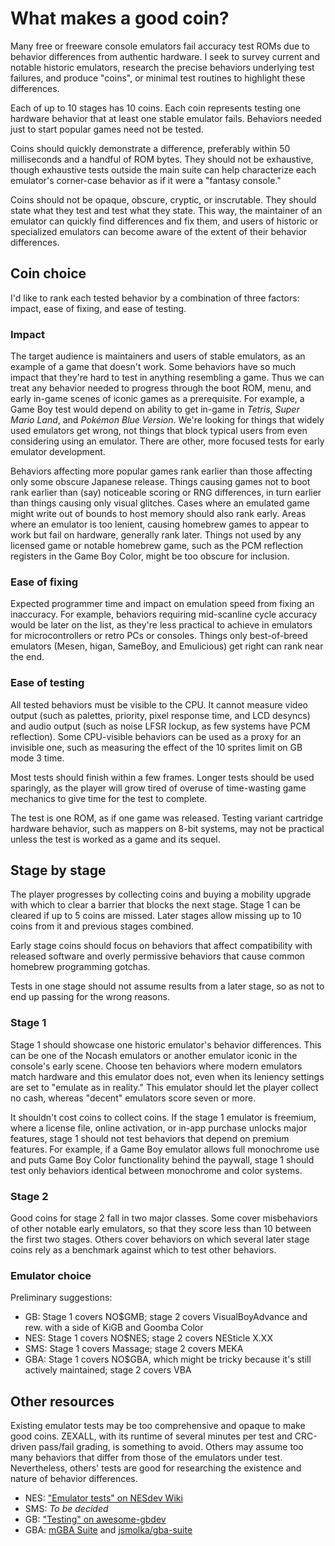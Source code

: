 What makes a good coin?
=======================

Many free or freeware console emulators fail accuracy test ROMs
due to behavior differences from authentic hardware.  I seek
to survey current and notable historic emulators, research the
precise behaviors underlying test failures, and produce "coins",
or minimal test routines to highlight these differences.

Each of up to 10 stages has 10 coins.  Each coin represents testing
one hardware behavior that at least one stable emulator fails.
Behaviors needed just to start popular games need not be tested.

Coins should quickly demonstrate a difference, preferably within
50 milliseconds and a handful of ROM bytes.  They should not be
exhaustive, though exhaustive tests outside the main suite can help
characterize each emulator's corner-case behavior as if it were a
"fantasy console."

Coins should not be opaque, obscure, cryptic, or inscrutable.  They
should state what they test and test what they state.  This way, the
maintainer of an emulator can quickly find differences and fix them,
and users of historic or specialized emulators can become aware of
the extent of their behavior differences.

Coin choice
-----------
I'd like to rank each tested behavior by a combination of three
factors: impact, ease of fixing, and ease of testing.

### Impact

The target audience is maintainers and users of stable emulators, as
an example of a game that doesn't work. Some behaviors have so much
impact that they're hard to test in anything resembling a game. Thus
we can treat any behavior needed to progress through the boot ROM,
menu, and early in-game scenes of iconic games as a prerequisite.
For example, a Game Boy test would depend on ability to get in-game
in _Tetris_, _Super Mario Land_, and _Pokémon Blue Version_. We're
looking for things that widely used emulators get wrong, not things
that block typical users from even considering using an emulator.
There are other, more focused tests for early emulator development. 

Behaviors affecting more popular games rank earlier than those
affecting only some obscure Japanese release.  Things causing
games not to boot rank earlier than (say) noticeable scoring or
RNG differences, in turn earlier than things causing only visual
glitches.  Cases where an emulated game might write out of bounds
to host memory should also rank early. Areas where an emulator is
too lenient, causing homebrew games to appear to work but fail on
hardware, generally rank later.  Things not used by any licensed
game or notable homebrew game, such as the PCM reflection registers
in the Game Boy Color, might be too obscure for inclusion.

### Ease of fixing

Expected programmer time and impact on emulation speed from fixing
an inaccuracy.  For example, behaviors requiring mid-scanline cycle
accuracy would be later on the list, as they're less practical to
achieve in emulators for microcontrollers or retro PCs or consoles.
Things only best-of-breed emulators (Mesen, higan, SameBoy, and
Emulicious) get right can rank near the end.

### Ease of testing

All tested behaviors must be visible to the CPU.  It cannot measure
video output (such as palettes, priority, pixel response time, and
LCD desyncs) and audio output (such as noise LFSR lockup, as few
systems have PCM reflection).  Some CPU-visible behaviors can be
used as a proxy for an invisible one, such as measuring the effect
of the 10 sprites limit on GB mode 3 time.

Most tests should finish within a few frames.  Longer tests should
be used sparingly, as the player will grow tired of overuse of
time-wasting game mechanics to give time for the test to complete.

The test is one ROM, as if one game was released.  Testing variant
cartridge hardware behavior, such as mappers on 8-bit systems, may
not be practical unless the test is worked as a game and its sequel.

Stage by stage
--------------
The player progresses by collecting coins and buying a mobility
upgrade with which to clear a barrier that blocks the next stage.
Stage 1 can be cleared if up to 5 coins are missed.  Later stages
allow missing up to 10 coins from it and previous stages combined.

Early stage coins should focus on behaviors that affect compatibility
with released software and overly permissive behaviors that cause
common homebrew programming gotchas.

Tests in one stage should not assume results from a later
stage, so as not to end up passing for the wrong reasons.

### Stage 1

Stage 1 should showcase one historic emulator's behavior differences.
This can be one of the Nocash emulators or another emulator iconic
in the console's early scene.  Choose ten behaviors where modern
emulators match hardware and this emulator does not, even when its
leniency settings are set to "emulate as in reality."  This emulator
should let the player collect no cash, whereas "decent" emulators
score seven or more.

It shouldn't cost coins to collect coins.  If the stage 1 emulator is
freemium, where a license file, online activation, or in-app purchase
unlocks major features, stage 1 should not test behaviors that depend
on premium features.  For example, if a Game Boy emulator allows
full monochrome use and puts Game Boy Color functionality behind
the paywall, stage 1 should test only behaviors identical between
monochrome and color systems.

### Stage 2

Good coins for stage 2 fall in two major classes.  Some cover
misbehaviors of other notable early emulators, so that they score
less than 10 between the first two stages.  Others cover behaviors
on which several later stage coins rely as a benchmark against
which to test other behaviors.

### Emulator choice

Preliminary suggestions:

- GB: Stage 1 covers NO$GMB; stage 2 covers VisualBoyAdvance and rew. with a side of KiGB and Goomba Color
- NES: Stage 1 covers NO$NES; stage 2 covers NESticle X.XX
- SMS: Stage 1 covers Massage; stage 2 covers MEKA
- GBA: Stage 1 covers NO$GBA, which might be tricky because it's still actively maintained; stage 2 covers VBA

Other resources
---------------
Existing emulator tests may be too comprehensive and opaque to make
good coins.  ZEXALL, with its runtime of several minutes per test
and CRC-driven pass/fail grading, is something to avoid.  Others may
assume too many behaviors that differ from those of the emulators
under test.  Nevertheless, others' tests are good for researching
the existence and nature of behavior differences.

- NES: ["Emulator tests" on NESdev Wiki](https://wiki.nesdev.com/w/index.php/Emulator_tests)
- SMS: _To be decided_
- GB: ["Testing" on awesome-gbdev](https://gbdev.io/list.html#testing)
- GBA: [mGBA Suite](https://github.com/mgba-emu/suite) and [jsmolka/gba-suite](https://github.com/jsmolka/gba-suite)

